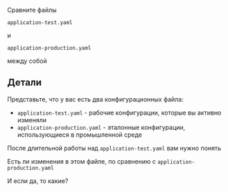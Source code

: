 Сравните файлы

`application-test.yaml`

и

`application-production.yaml`

между собой

## Детали

Представьте, что у вас есть два конфигурационных файла:

- `application-test.yaml` - рабочие конфигурации, которые вы активно изменяли
- `application-production.yaml` - эталонные конфигурации, использующиеся в промышленной среде

После длительной работы над `application-test.yaml` вам нужно понять

Есть ли изменения в этом файле, по сравнению с `application-production.yaml`

И если да, то какие?
